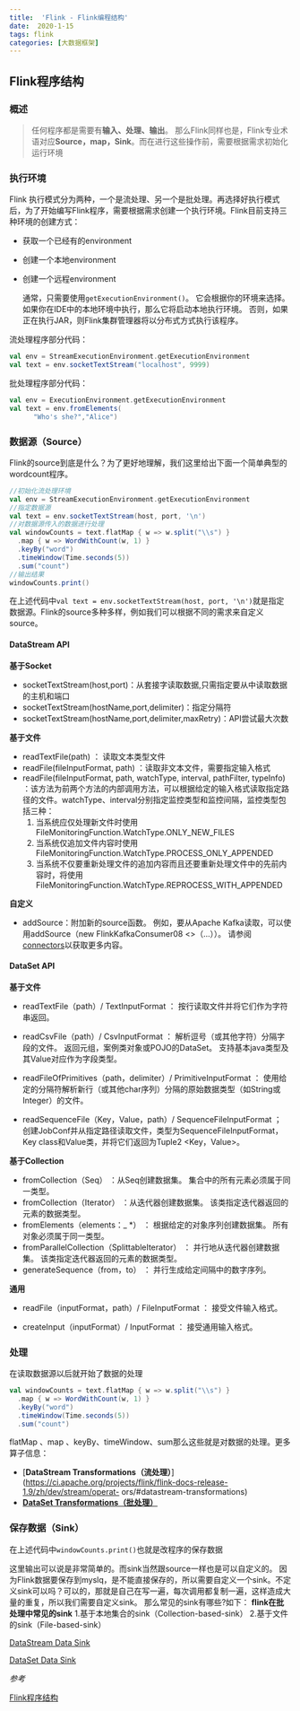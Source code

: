 ```yaml
---
title:  'Flink - Flink编程结构'
date:  2020-1-15
tags: flink
categories: [大数据框架]
---
```


## Flink程序结构

### 概述

> 任何程序都是需要有**输入、处理、输出**。
> 那么Flink同样也是，Flink专业术语对应**Source，map，Sink**。而在进行这些操作前，需要根据需求初始化运行环境

### 执行环境

 Flink 执行模式分为两种，一个是流处理、另一个是批处理。再选择好执行模式后，为了开始编写Flink程序，需要根据需求创建一个执行环境。Flink目前支持三种环境的创建方式：

- 获取一个已经有的environment

- 创建一个本地environment

- 创建一个远程environment

   通常，只需要使用`getExecutionEnvironment()`。 它会根据你的环境来选择。 如果你在IDE中的本地环境中执行，那么它将启动本地执行环境。 否则，如果正在执行JAR，则Flink集群管理器将以分布式方式执行该程序。

流处理程序部分代码：

```scala
val env = StreamExecutionEnvironment.getExecutionEnvironment
val text = env.socketTextStream("localhost", 9999)
```

批处理程序部分代码：

```scala
val env = ExecutionEnvironment.getExecutionEnvironment
val text = env.fromElements(
      "Who's she?","Alice")
```

### 数据源（Source）

Flink的source到底是什么？为了更好地理解，我们这里给出下面一个简单典型的wordcount程序。

```scala
//初始化流处理环境
val env = StreamExecutionEnvironment.getExecutionEnvironment
//指定数据源
val text = env.socketTextStream(host, port, '\n')
//对数据源传入的数据进行处理
val windowCounts = text.flatMap { w => w.split("\\s") }
  .map { w => WordWithCount(w, 1) }
  .keyBy("word")
  .timeWindow(Time.seconds(5))
  .sum("count")
//输出结果
windowCounts.print()
```

在上述代码中`val text = env.socketTextStream(host, port, '\n')`就是指定数据源。Flink的source多种多样，例如我们可以根据不同的需求来自定义source。

#### DataStream API

**基于Socket**

- socketTextStream(host,port)：从套接字读取数据,只需指定要从中读取数据的主机和端口
- socketTextStream(hostName,port,delimiter)：指定分隔符
- socketTextStream(hostName,port,delimiter,maxRetry)：API尝试最大次数

**基于文件**

- readTextFile(path) ： 读取文本类型文件
- readFile(fileInputFormat, path) ：读取非文本文件，需要指定输入格式
- readFile(fileInputFormat, path, watchType, interval, pathFilter, typeInfo) ：该方法为前两个方法的内部调用方法，可以根据给定的输入格式读取指定路径的文件。watchType、interval分别指定监控类型和监控间隔，监控类型包括三种：
  1. 当系统应仅处理新文件时使用FileMonitoringFunction.WatchType.ONLY_NEW_FILES 
  2. 当系统仅追加文件内容时使用FileMonitoringFunction.WatchType.PROCESS_ONLY_APPENDED
  3. 当系统不仅要重新处理文件的追加内容而且还要重新处理文件中的先前内容时，将使用FileMonitoringFunction.WatchType.REPROCESS_WITH_APPENDED

**自定义**

- addSource：附加新的source函数。 例如，要从Apache Kafka读取，可以使用addSource（new FlinkKafkaConsumer08 <>（...））。 请参阅[connectors](https://ci.apache.org/projects/flink/flink-docs-release-1.7/dev/connectors/)以获取更多内容。

#### DataSet API

**基于文件**

- readTextFile（path）/ TextInputFormat  ： 按行读取文件并将它们作为字符串返回。

- readCsvFile（path）/ CsvInputFormat  ： 解析逗号（或其他字符）分隔字段的文件。 返回元组，案例类对象或POJO的DataSet。 支持基本java类型及其Value对应作为字段类型。
- readFileOfPrimitives（path，delimiter）/ PrimitiveInputFormat  ： 使用给定的分隔符解析新行（或其他char序列）分隔的原始数据类型（如String或Integer）的文件。
- readSequenceFile（Key，Value，path）/ SequenceFileInputFormat  ； 创建JobConf并从指定路径读取文件，类型为SequenceFileInputFormat，Key class和Value类，并将它们返回为Tuple2 <Key，Value>。  

**基于Collection**

- fromCollection（Seq） ：从Seq创建数据集。 集合中的所有元素必须属于同一类型。
- fromCollection（Iterator） ：从迭代器创建数据集。 该类指定迭代器返回的元素的数据类型。
- fromElements（elements：_ *） ： 根据给定的对象序列创建数据集。 所有对象必须属于同一类型。
- fromParallelCollection（SplittableIterator） ： 并行地从迭代器创建数据集。 该类指定迭代器返回的元素的数据类型。
- generateSequence（from，to） ： 并行生成给定间隔中的数字序列。  

**通用**

- readFile（inputFormat，path）/ FileInputFormat  ： 接受文件输入格式。

- createInput（inputFormat）/ InputFormat  ： 接受通用输入格式。  

### 处理

在读取数据源以后就开始了数据的处理

```scala
val windowCounts = text.flatMap { w => w.split("\\s") }
  .map { w => WordWithCount(w, 1) }
  .keyBy("word")
  .timeWindow(Time.seconds(5))
  .sum("count")
```

flatMap 、map 、keyBy、timeWindow、sum那么这些就是对数据的处理。更多算子信息：

- [**DataStream Transformations（流处理）**](https://ci.apache.org/projects/flink/flink-docs-release-1.9/zh/dev/stream/operat- ors/#datastream-transformations)
- [**DataSet Transformations（批处理）**](https://ci.apache.org/projects/flink/flink-docs-release-1.9/zh/dev/batch/dataset_transformations.html)

### 保存数据（Sink）

在上述代码中`windowCounts.print()`也就是改程序的保存数据

 这里输出可以说是非常简单的。而sink当然跟source一样也是可以自定义的。
因为Flink数据要保存到myslq，是不能直接保存的，所以需要自定义一个sink。不定义sink可以吗？可以的，那就是自己在写一遍，每次调用都复制一遍，这样造成大量的重复，所以我们需要自定义sink。
那么常见的sink有哪些?如下：
**flink在批处理中常见的sink**
1.基于本地集合的sink（Collection-based-sink）
2.基于文件的sink（File-based-sink）

[DataStream Data Sink](https://ci.apache.org/projects/flink/flink-docs-release-1.9/zh/dev/datastream_api.html#data-sinks)

[DataSet Data Sink](https://ci.apache.org/projects/flink/flink-docs-release-1.9/zh/dev/batch/#data-sinks)

*参考*

[Flink程序结构](https://www.aboutyun.com/forum.php?mod=viewthread&tid=26371&extra=page%3D2%26filter%3Dauthor%26orderby%3Ddateline%26typeid%3D1393)